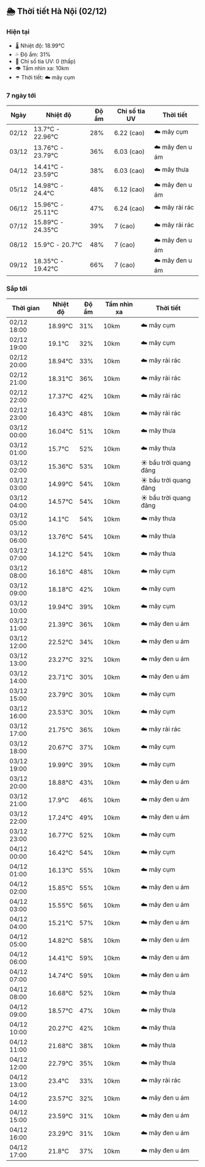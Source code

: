 ## 🌦️ Thời tiết Hà Nội (02/12)

### Hiện tại

- 🌡️ Nhiệt độ: 18.99℃
- 💦 Độ ẩm: 31%
- 🌟 Chỉ số tia UV: 0 (thấp)
- 👁️ Tầm nhìn xa: 10km
- ☂️ Thời tiết: ☁️ mây cụm

### 7 ngày tới

| Ngày | Nhiệt độ | Độ ẩm | Chỉ số tia UV | Thời tiết |
| --- | --- | --- | --- | --- |
| 02/12 | 13.7℃ - 22.96℃ | 28% | 6.22 (cao) | ☁️ mây cụm |
| 03/12 | 13.76℃ - 23.79℃ | 36% | 6.03 (cao) | ☁️ mây đen u ám |
| 04/12 | 14.41℃ - 23.59℃ | 38% | 6.03 (cao) | ☁️ mây thưa |
| 05/12 | 14.98℃ - 24.4℃ | 48% | 6.12 (cao) | ☁️ mây đen u ám |
| 06/12 | 15.96℃ - 25.11℃ | 47% | 6.24 (cao) | ☁️ mây rải rác |
| 07/12 | 15.89℃ - 24.35℃ | 39% | 7 (cao) | ☁️ mây rải rác |
| 08/12 | 15.9℃ - 20.7℃ | 48% | 7 (cao) | ☁️ mây đen u ám |
| 09/12 | 18.35℃ - 19.42℃ | 66% | 7 (cao) | ☁️ mây đen u ám |

### Sắp tới

| Thời gian | Nhiệt độ | Độ ẩm | Tầm nhìn xa | Thời tiết |
| --- | --- | --- | --- | --- |
| 02/12 18:00 | 18.99℃ | 31% | 10km | ☁️ mây cụm |
| 02/12 19:00 | 19.1℃ | 32% | 10km | ☁️ mây cụm |
| 02/12 20:00 | 18.94℃ | 33% | 10km | ☁️ mây rải rác |
| 02/12 21:00 | 18.31℃ | 36% | 10km | ☁️ mây rải rác |
| 02/12 22:00 | 17.37℃ | 42% | 10km | ☁️ mây rải rác |
| 02/12 23:00 | 16.43℃ | 48% | 10km | ☁️ mây rải rác |
| 03/12 00:00 | 16.04℃ | 51% | 10km | ☁️ mây thưa |
| 03/12 01:00 | 15.7℃ | 52% | 10km | ☁️ mây thưa |
| 03/12 02:00 | 15.36℃ | 53% | 10km | ☀️ bầu trời quang đãng |
| 03/12 03:00 | 14.99℃ | 54% | 10km | ☀️ bầu trời quang đãng |
| 03/12 04:00 | 14.57℃ | 54% | 10km | ☀️ bầu trời quang đãng |
| 03/12 05:00 | 14.1℃ | 54% | 10km | ☁️ mây thưa |
| 03/12 06:00 | 13.76℃ | 54% | 10km | ☁️ mây thưa |
| 03/12 07:00 | 14.12℃ | 54% | 10km | ☁️ mây thưa |
| 03/12 08:00 | 16.16℃ | 48% | 10km | ☁️ mây cụm |
| 03/12 09:00 | 18.18℃ | 42% | 10km | ☁️ mây cụm |
| 03/12 10:00 | 19.94℃ | 39% | 10km | ☁️ mây cụm |
| 03/12 11:00 | 21.39℃ | 36% | 10km | ☁️ mây đen u ám |
| 03/12 12:00 | 22.52℃ | 34% | 10km | ☁️ mây đen u ám |
| 03/12 13:00 | 23.27℃ | 32% | 10km | ☁️ mây đen u ám |
| 03/12 14:00 | 23.71℃ | 30% | 10km | ☁️ mây đen u ám |
| 03/12 15:00 | 23.79℃ | 30% | 10km | ☁️ mây cụm |
| 03/12 16:00 | 23.53℃ | 30% | 10km | ☁️ mây cụm |
| 03/12 17:00 | 21.75℃ | 36% | 10km | ☁️ mây rải rác |
| 03/12 18:00 | 20.67℃ | 37% | 10km | ☁️ mây cụm |
| 03/12 19:00 | 19.99℃ | 39% | 10km | ☁️ mây cụm |
| 03/12 20:00 | 18.88℃ | 43% | 10km | ☁️ mây đen u ám |
| 03/12 21:00 | 17.9℃ | 46% | 10km | ☁️ mây đen u ám |
| 03/12 22:00 | 17.24℃ | 49% | 10km | ☁️ mây đen u ám |
| 03/12 23:00 | 16.77℃ | 52% | 10km | ☁️ mây cụm |
| 04/12 00:00 | 16.42℃ | 54% | 10km | ☁️ mây cụm |
| 04/12 01:00 | 16.13℃ | 55% | 10km | ☁️ mây cụm |
| 04/12 02:00 | 15.85℃ | 55% | 10km | ☁️ mây đen u ám |
| 04/12 03:00 | 15.55℃ | 56% | 10km | ☁️ mây đen u ám |
| 04/12 04:00 | 15.21℃ | 57% | 10km | ☁️ mây đen u ám |
| 04/12 05:00 | 14.82℃ | 58% | 10km | ☁️ mây đen u ám |
| 04/12 06:00 | 14.41℃ | 59% | 10km | ☁️ mây đen u ám |
| 04/12 07:00 | 14.74℃ | 59% | 10km | ☁️ mây đen u ám |
| 04/12 08:00 | 16.68℃ | 52% | 10km | ☁️ mây thưa |
| 04/12 09:00 | 18.57℃ | 47% | 10km | ☁️ mây thưa |
| 04/12 10:00 | 20.27℃ | 42% | 10km | ☁️ mây thưa |
| 04/12 11:00 | 21.68℃ | 38% | 10km | ☁️ mây thưa |
| 04/12 12:00 | 22.79℃ | 35% | 10km | ☁️ mây thưa |
| 04/12 13:00 | 23.4℃ | 33% | 10km | ☁️ mây rải rác |
| 04/12 14:00 | 23.57℃ | 32% | 10km | ☁️ mây đen u ám |
| 04/12 15:00 | 23.59℃ | 31% | 10km | ☁️ mây đen u ám |
| 04/12 16:00 | 23.29℃ | 31% | 10km | ☁️ mây đen u ám |
| 04/12 17:00 | 21.8℃ | 37% | 10km | ☁️ mây đen u ám |
